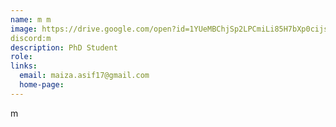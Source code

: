 ```yaml
---
name: m m
image: https://drive.google.com/open?id=1YUeMBChjSp2LPCmiLi85H7bXp0cijsZk
discord:m
description: PhD Student
role: 
links:
  email: maiza.asif17@gmail.com
  home-page: 
---
```


m